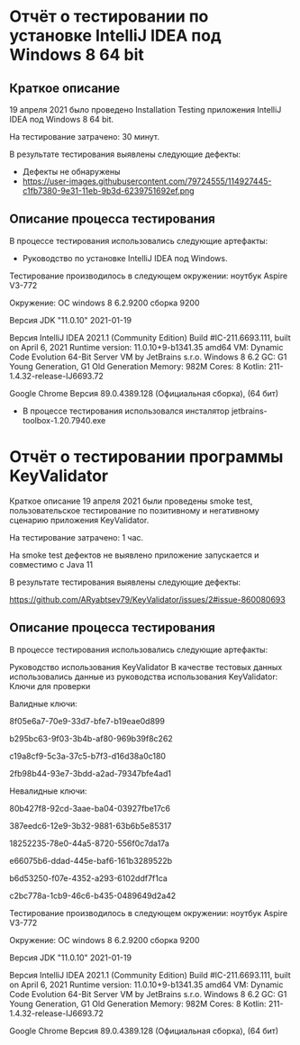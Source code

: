 # Отчёт о тестировании по установке IntelliJ IDEA под Windows 8 64 bit

## Краткое описание

19 апреля 2021 было проведено Installation Testing  приложения IntelliJ IDEA под Windows 8 64 bit.

На тестирование затрачено: 30 минут.

В результате тестирования выявлены следующие дефекты:
* Дефекты не обнаружены
* https://user-images.githubusercontent.com/79724555/114927445-c1fb7380-9e31-11eb-9b3d-6239751692ef.png

## Описание процесса тестирования

В процессе тестирования использовались следующие артефакты:
* Руководство по установке IntelliJ IDEA под Windows.


Тестирование производилось в следующем окружении:
ноутбук Aspire V3-772

Окружение: ОС windows 8 6.2.9200 сборка 9200

Версия JDK "11.0.10" 2021-01-19

Версия IntelliJ IDEA 2021.1 (Community Edition)
Build #IC-211.6693.111, built on April 6, 2021
Runtime version: 11.0.10+9-b1341.35 amd64
VM: Dynamic Code Evolution 64-Bit Server VM by JetBrains s.r.o.
Windows 8 6.2
GC: G1 Young Generation, G1 Old Generation
Memory: 982M
Cores: 8
Kotlin: 211-1.4.32-release-IJ6693.72

Google Chrome Версия 89.0.4389.128 (Официальная сборка), (64 бит)
* В процессе тестирования использовался инсталятор
jetbrains-toolbox-1.20.7940.exe

# Отчёт о тестировании программы KeyValidator
Краткое описание
19 апреля 2021 были проведены smoke test, пользовательское тестирование по позитивному и негативному сценарию приложения KeyValidator.

На тестирование затрачено: 1 час.

На smoke test дефектов не выявлено приложение запускается и совместимо с Java 11

В результате тестирования выявлены следующие дефекты:

https://github.com/ARyabtsev79/KeyValidator/issues/2#issue-860080693

## Описание процесса тестирования

В процессе тестирования использовались следующие артефакты:

Руководство использования KeyValidator
В качестве тестовых данных использовались данные из руководства использования KeyValidator: Ключи для проверки

Валидные ключи:

8f05e6a7-70e9-33d7-bfe7-b19eae0d899

b295bc63-9f03-3b4b-af80-969b39f8c262

c19a8cf9-5c3a-37c5-b7f3-d16d38a0c180

2fb98b44-93e7-3bdd-a2ad-79347bfe4ad1


Невалидные ключи:

80b427f8-92cd-3aae-ba04-03927fbe17c6

387eedc6-12e9-3b32-9881-63b6b5e85317

18252235-78e0-44a5-8720-556f0c7da17a

e66075b6-ddad-445e-baf6-161b3289522b

b6d53250-f07e-4352-a293-6102ddf7f1ca

c2bc778a-1cb9-46c6-b435-0489649d2a42

Тестирование производилось в следующем окружении:
ноутбук Aspire V3-772

Окружение: ОС windows 8 6.2.9200 сборка 9200

Версия JDK "11.0.10" 2021-01-19

Версия IntelliJ IDEA 2021.1 (Community Edition)
Build #IC-211.6693.111, built on April 6, 2021
Runtime version: 11.0.10+9-b1341.35 amd64
VM: Dynamic Code Evolution 64-Bit Server VM by JetBrains s.r.o.
Windows 8 6.2
GC: G1 Young Generation, G1 Old Generation
Memory: 982M
Cores: 8
Kotlin: 211-1.4.32-release-IJ6693.72

Google Chrome Версия 89.0.4389.128 (Официальная сборка), (64 бит)
